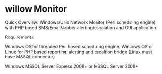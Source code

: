 willow Monitor
==============

Quick Overview:
Windows/Unix Network Monitor (Perl scheduling engine) with PHP based SMS/Email/Jabber alerting/escalation and GUI application.


Requirements:

Windows OS for threaded Perl based scheduling engine. 
Windows OS or Linux for PHP based reporting, alerting and escaltion bridge (Linux must have MSSQL connector)

Windows MSSQL Server Express 2008+ or MSSQL Server 2008+


